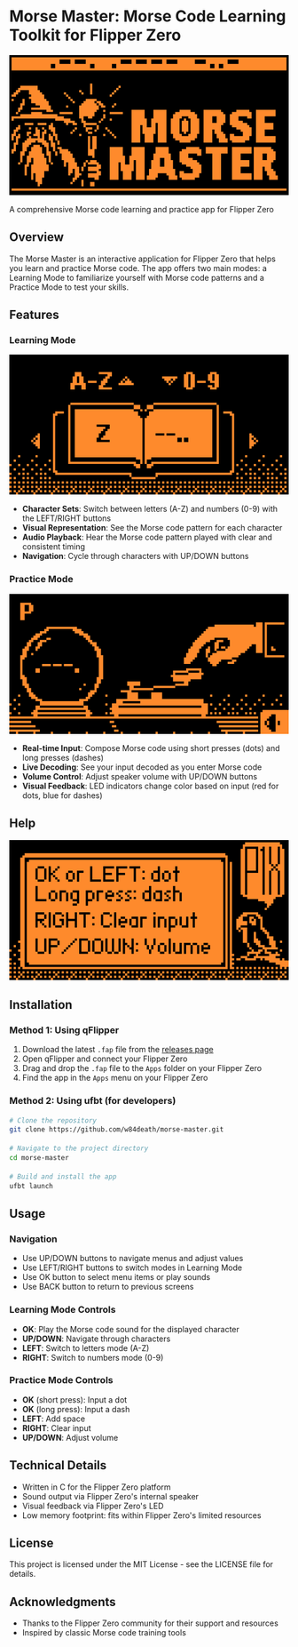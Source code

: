 # Morse Master: Morse Code Learning Toolkit for Flipper Zero

![Morse Master Title Screen](media/titlescreen.png)

A comprehensive Morse code learning and practice app for Flipper Zero

## Overview

The Morse Master is an interactive application for Flipper Zero that helps you learn and practice Morse code. The app offers two main modes: a Learning Mode to familiarize yourself with Morse code patterns and a Practice Mode to test your skills.

## Features

### Learning Mode

![Learning](media/learn.png)

- **Character Sets**: Switch between letters (A-Z) and numbers (0-9) with the LEFT/RIGHT buttons
- **Visual Representation**: See the Morse code pattern for each character
- **Audio Playback**: Hear the Morse code pattern played with clear and consistent timing
- **Navigation**: Cycle through characters with UP/DOWN buttons

### Practice Mode

![Practice](media/practice.png)

- **Real-time Input**: Compose Morse code using short presses (dots) and long presses (dashes)
- **Live Decoding**: See your input decoded as you enter Morse code
- **Volume Control**: Adjust speaker volume with UP/DOWN buttons
- **Visual Feedback**: LED indicators change color based on input (red for dots, blue for dashes)


## Help

![Help](media/help.png)


## Installation

### Method 1: Using qFlipper
1. Download the latest `.fap` file from the [releases page](https://github.com/w8death/morse-master/releases)
2. Open qFlipper and connect your Flipper Zero
3. Drag and drop the `.fap` file to the `Apps` folder on your Flipper Zero
4. Find the app in the `Apps` menu on your Flipper Zero

### Method 2: Using ufbt (for developers)
```bash
# Clone the repository
git clone https://github.com/w84death/morse-master.git

# Navigate to the project directory
cd morse-master

# Build and install the app
ufbt launch
```

## Usage

### Navigation
- Use UP/DOWN buttons to navigate menus and adjust values
- Use LEFT/RIGHT buttons to switch modes in Learning Mode
- Use OK button to select menu items or play sounds
- Use BACK button to return to previous screens

### Learning Mode Controls
- **OK**: Play the Morse code sound for the displayed character
- **UP/DOWN**: Navigate through characters
- **LEFT**: Switch to letters mode (A-Z)
- **RIGHT**: Switch to numbers mode (0-9)

### Practice Mode Controls
- **OK** (short press): Input a dot
- **OK** (long press): Input a dash
- **LEFT**: Add space
- **RIGHT**: Clear input
- **UP/DOWN**: Adjust volume

## Technical Details

- Written in C for the Flipper Zero platform
- Sound output via Flipper Zero's internal speaker
- Visual feedback via Flipper Zero's LED
- Low memory footprint: fits within Flipper Zero's limited resources

## License

This project is licensed under the MIT License - see the LICENSE file for details.

## Acknowledgments

- Thanks to the Flipper Zero community for their support and resources
- Inspired by classic Morse code training tools
